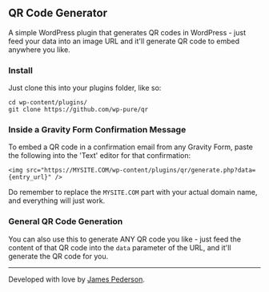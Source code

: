 ## QR Code Generator
A simple WordPress plugin that generates QR codes in WordPress - just feed your data into an image URL and it'll generate QR code to embed anywhere you like.

### Install
Just clone this into your plugins folder, like so:

```
cd wp-content/plugins/
git clone https://github.com/wp-pure/qr
```

### Inside a Gravity Form Confirmation Message
To embed a QR code in a confirmation email from any Gravity Form, paste the following into the 'Text' editor for that confirmation:

```
<img src="https://MYSITE.COM/wp-content/plugins/qr/generate.php?data={entry_url}" />
```

Do remember to replace the `MYSITE.COM` part with your actual domain name, and everything will just work.

### General QR Code Generation
You can also use this to generate ANY QR code you like - just feed the content of that QR code into the `data` parameter of the URL, and it'll generate the QR code for you.

*****
Developed with love by [James Pederson](https://jpederson.com).